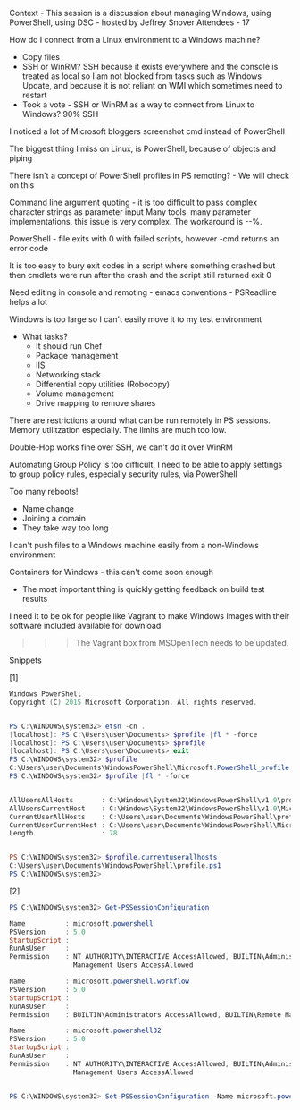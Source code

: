 Context - This session is a discussion about managing Windows, using PowerShell, using DSC - hosted by Jeffrey Snover
Attendees - 17

How do I connect from a Linux environment to a Windows machine?
+ Copy files
+ SSH or WinRM?  SSH because it exists everywhere and the console is treated as local so I am not blocked from tasks such as Windows Update, and because it is not reliant on WMI which sometimes need to restart
+ Took a vote - SSH or WinRM as a way to connect from Linux to Windows?  90% SSH

I noticed a lot of Microsoft bloggers screenshot cmd instead of PowerShell

The biggest thing I miss on Linux, is PowerShell, because of objects and piping

There isn't a concept of PowerShell profiles in PS remoting? - We will check on this

Command line argument quoting - it is too difficult to pass complex character strings as parameter input
Many tools, many parameter implementations, this issue is very complex.  The workaround is --%.

PowerShell - file exits with 0 with failed scripts, however -cmd returns an error code

It is too easy to bury exit codes in a script where something crashed but then cmdlets were run after the crash and the script still returned exit 0

Need editing in console and remoting - emacs conventions - PSReadline helps a lot

Windows is too large so I can't easily move it to my test environment
+ What tasks?
  + It should run Chef
  + Package management
  + IIS
  + Networking stack
  + Differential copy utilities (Robocopy)
  + Volume management
  + Drive mapping to remove shares

There are restrictions around what can be run remotely in PS sessions.  Memory utilitzation especially.  The limits are much too low.

Double-Hop works fine over SSH, we can't do it over WinRM

Automating Group Policy is too difficult, I need to be able to apply settings to group policy rules, especially security rules, via PowerShell

Too many reboots!
  + Name change
  + Joining a domain
  + They take way too long

I can't push files to a Windows machine easily from a non-Windows environment

Containers for Windows - this can't come soon enough
  + The most important thing is quickly getting feedback on build test results

I need it to be ok for people like Vagrant to make Windows Images with their software included available for download

>>>  The Vagrant box from MSOpenTech needs to be updated.


Snippets

[1]
```PowerShell
Windows PowerShell
Copyright (C) 2015 Microsoft Corporation. All rights reserved.


PS C:\WINDOWS\system32> etsn -cn .
[localhost]: PS C:\Users\user\Documents> $profile |fl * -force
[localhost]: PS C:\Users\user\Documents> $profile
[localhost]: PS C:\Users\user\Documents> exit
PS C:\WINDOWS\system32> $profile
C:\Users\user\Documents\WindowsPowerShell\Microsoft.PowerShell_profile.ps1
PS C:\WINDOWS\system32> $profile |fl * -force


AllUsersAllHosts       : C:\Windows\System32\WindowsPowerShell\v1.0\profile.ps1
AllUsersCurrentHost    : C:\Windows\System32\WindowsPowerShell\v1.0\Microsoft.PowerShell_profile.ps1
CurrentUserAllHosts    : C:\Users\user\Documents\WindowsPowerShell\profile.ps1
CurrentUserCurrentHost : C:\Users\user\Documents\WindowsPowerShell\Microsoft.PowerShell_profile.ps1
Length                 : 78


PS C:\WINDOWS\system32> $profile.currentuserallhosts
C:\Users\user\Documents\WindowsPowerShell\profile.ps1
PS C:\WINDOWS\system32>
```
[2]
```PowerShell
PS C:\WINDOWS\system32> Get-PSSessionConfiguration

Name          : microsoft.powershell
PSVersion     : 5.0
StartupScript :
RunAsUser     :
Permission    : NT AUTHORITY\INTERACTIVE AccessAllowed, BUILTIN\Administrators AccessAllowed, BUILTIN\Remote
                Management Users AccessAllowed

Name          : microsoft.powershell.workflow
PSVersion     : 5.0
StartupScript :
RunAsUser     :
Permission    : BUILTIN\Administrators AccessAllowed, BUILTIN\Remote Management Users AccessAllowed

Name          : microsoft.powershell32
PSVersion     : 5.0
StartupScript :
RunAsUser     :
Permission    : NT AUTHORITY\INTERACTIVE AccessAllowed, BUILTIN\Administrators AccessAllowed, BUILTIN\Remote
                Management Users AccessAllowed


PS C:\WINDOWS\system32> Set-PSSessionConfiguration -Name microsoft.powershell -StartupScript
```